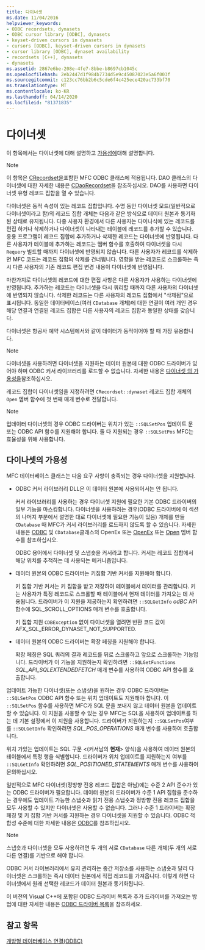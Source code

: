 ```yaml
---
title: 다이너셋
ms.date: 11/04/2016
helpviewer_keywords:
- ODBC recordsets, dynasets
- ODBC cursor library [ODBC], dynasets
- keyset-driven cursors in dynasets
- cursors [ODBC], keyset-driven cursors in dynasets
- cursor library [ODBC], dynaset availability
- recordsets [C++], dynasets
- dynasets
ms.assetid: 2867e6be-208e-4fe7-8bbe-b8697cb1045c
ms.openlocfilehash: 2eb2447d1f984b7734d5e9c45087023e5a6f003f
ms.sourcegitcommit: c123cc76bb2b6c5cde6f4c425ece420ac733bf70
ms.translationtype: MT
ms.contentlocale: ko-KR
ms.lasthandoff: 04/14/2020
ms.locfileid: "81371835"
---
```

# <a name="dynaset"></a>다이너셋

이 항목에서는 다이너셋에 대해 설명하고 [가용성에](#_core_availability_of_dynasets)대해 설명합니다.

> [!NOTE]
> 이 항목은 [CRecordset을](../../mfc/reference/crecordset-class.md)포함한 MFC ODBC 클래스에 적용됩니다. DAO 클래스의 다이너셋에 대한 자세한 내용은 [CDaoRecordset](../../mfc/reference/cdaorecordset-class.md)을 참조하십시오. DAO를 사용하면 다이너셋 유형 레코드 집합을 열 수 있습니다.

다이너셋은 동적 속성이 있는 레코드 집합입니다. 수명 동안 다이너셋 모드(일반적으로 다이너셋이라고 함)의 레코드 집합 개체는 다음과 같은 방식으로 데이터 원본과 동기화된 상태로 유지됩니다. 다중 사용자 환경에서 다른 사용자는 다이나식에 있는 레코드를 편집 하거나 삭제하거나 다이너셋이 나타내는 테이블에 레코드를 추가할 수 있습니다. 응용 프로그램이 레코드 집합에 추가하거나 삭제한 레코드는 다이너셋에 반영됩니다. 다른 사용자가 테이블에 추가하는 레코드는 멤버 함수를 호출하여 다이너셋을 다시 `Requery` 빌드할 때까지 다이너셋에 반영되지 않습니다. 다른 사용자가 레코드를 삭제하면 MFC 코드는 레코드 집합의 삭제를 건너뜁니다. 영향을 받는 레코드로 스크롤하는 즉시 다른 사용자의 기존 레코드 편집 변경 내용이 다이너셋에 반영됩니다.

마찬가지로 다이너셋의 레코드에 대한 편집 사항은 다른 사용자가 사용하는 다이너셋에 반영됩니다. 추가하는 레코드는 다이너셋을 다시 쿼리할 때까지 다른 사용자의 다이너셋에 반영되지 않습니다. 삭제한 레코드는 다른 사용자의 레코드 집합에서 "삭제됨"으로 표시됩니다. 동일한 데이터베이스(여러 `CDatabase` 개체)에 대한 연결이 여러 개인 경우 해당 연결과 연결된 레코드 집합은 다른 사용자의 레코드 집합과 동일한 상태를 갖습니다.

다이너셋은 항공사 예약 시스템에서와 같이 데이터가 동적이어야 할 때 가장 유용합니다.

> [!NOTE]
> 다이너셋을 사용하려면 다이너셋을 지원하는 데이터 원본에 대한 ODBC 드라이버가 있어야 하며 ODBC 커서 라이브러리를 로드할 수 없습니다. 자세한 내용은 [다이너셋 의 가용성을](#_core_availability_of_dynasets)참조하십시오.

레코드 집합이 다이너셋임을 지정하려면 `CRecordset::dynaset` 레코드 집합 개체의 `Open` 멤버 함수에 첫 번째 매개 변수로 전달합니다.

> [!NOTE]
> 업데이터 다이너셋의 경우 ODBC 드라이버는 위치가 있는 `::SQLSetPos` 업데이트 문 또는 ODBC API 함수를 지원해야 합니다. 둘 다 지원되는 경우 `::SQLSetPos` MFC는 효율성을 위해 사용합니다.

## <a name="availability-of-dynasets"></a><a name="_core_availability_of_dynasets"></a>다이나셋의 가용성

MFC 데이터베이스 클래스는 다음 요구 사항이 충족되는 경우 다이너셋을 지원합니다.

- ODBC 커서 라이브러리 DLL은 이 데이터 원본에 사용되어서는 안 됩니다.

   커서 라이브러리를 사용하는 경우 다이너셋 지원에 필요한 기본 ODBC 드라이버의 일부 기능을 마스킹합니다. 다이너셋을 사용하려는 경우(ODBC 드라이버에 이 섹션의 나머지 부분에서 설명한 대로 다이너셋에 필요한 기능이 있음) 개체를 만들 `CDatabase` 때 MFC가 커서 라이브러리를 로드하지 않도록 할 수 있습니다. 자세한 내용은 [ODBC](../../data/odbc/odbc-basics.md) 및 `CDatabase`클래스의 OpenEx 또는 [OpenEx](../../mfc/reference/cdatabase-class.md#openex) 또는 [Open](../../mfc/reference/cdatabase-class.md#open) 멤버 함수를 참조하십시오.

   ODBC 용어에서 다이너셋 및 스냅숏을 커서라고 합니다. 커서는 레코드 집합에서 해당 위치를 추적하는 데 사용되는 메커니즘입니다.

- 데이터 원본의 ODBC 드라이버는 키집합 기반 커서를 지원해야 합니다.

   키 집합 기반 커서는 키 집합을 받고 저장하여 테이블에서 데이터를 관리합니다. 키는 사용자가 특정 레코드로 스크롤할 때 테이블에서 현재 데이터를 가져오는 데 사용됩니다. 드라이버가 이 지원을 제공하는지 확인하려면 `::SQLGetInfo` *odBC* API 함수에 SQL_SCROLL_OPTIONS 매개 변수를 호출합니다.

   키 집합 지원 `CDBException` 없이 다이너셋을 열려면 반환 코드 값이 AFX_SQL_ERROR_DYNASET_NOT_SUPPORTED.

- 데이터 원본의 ODBC 드라이버는 확장 페칭을 지원해야 합니다.

   확장 페칭은 SQL 쿼리의 결과 레코드를 뒤로 스크롤하고 앞으로 스크롤하는 기능입니다. 드라이버가 이 기능을 지원하는지 확인하려면 `::SQLGetFunctions` *SQL_API_SQLEXTENDEDFETCH* 매개 변수를 사용하여 ODBC API 함수를 호출합니다.

업데이트 가능한 다이너셋(또는 스냅샷)을 원하는 경우 ODBC 드라이버는 `::SQLSetPos` ODBC API 함수 또는 위치 업데이트도 지원해야 합니다. 이 `::SQLSetPos` 함수를 사용하면 MFC가 SQL 문을 보내지 않고 데이터 원본을 업데이트할 수 있습니다. 이 지원을 사용할 수 있는 경우 MFC는 SQL을 사용하여 업데이트를 하는 데 기본 설정에서 이 지원을 사용합니다. 드라이버가 지원하는지 `::SQLSetPos`여부를 `::SQLGetInfo` 확인하려면 *SQL_POS_OPERATIONS* 매개 변수를 사용하여 호출합니다.

위치 가있는 업데이트는 SQL 구문 \<(커서남의 **현재**> 양식)을 사용하여 데이터 원본의 테이블에서 특정 행을 식별합니다. 드라이버가 위치 업데이트를 지원하는지 여부를 `::SQLGetInfo` 확인하려면 *SQL_POSITIONED_STATEMENTS* 매개 변수를 사용하여 문의하십시오.

일반적으로 MFC 다이너셋(정방향 전용 레코드 집합은 아님)에는 수준 2 API 준수가 있는 ODBC 드라이버가 필요합니다. 데이터 원본의 드라이버가 수준 1 API 집합을 준수하는 경우에도 업데이트 가능한 스냅숏과 읽기 전용 스냅숏과 정방향 전용 레코드 집합을 모두 사용할 수 있지만 다이너셋은 사용할 수 없습니다. 그러나 수준 1 드라이버는 확장 페칭 및 키 집합 기반 커서를 지원하는 경우 다이너셋을 지원할 수 있습니다. ODBC 적합성 수준에 대한 자세한 내용은 [ODBC](../../data/odbc/odbc-basics.md)를 참조하십시오.

> [!NOTE]
> 스냅숏과 다이너셋을 모두 사용하려면 두 개의 서로 `CDatabase` 다른 개체(두 개의 서로 다른 연결)를 기반으로 해야 합니다.

ODBC 커서 라이브러리에서 유지 관리하는 중간 저장소를 사용하는 스냅숏과 달리 다이너셋은 스크롤하는 즉시 데이터 원본에서 직접 레코드를 가져옵니다. 이렇게 하면 다이너셋에서 원래 선택한 레코드가 데이터 원본과 동기화됩니다.

이 버전의 Visual C++에 포함된 ODBC 드라이버 목록과 추가 드라이버를 가져오는 방법에 대한 자세한 내용은 [ODBC 드라이버 목록](../../data/odbc/odbc-driver-list.md)을 참조하세요.

## <a name="see-also"></a>참고 항목

[개방형 데이터베이스 연결(ODBC)](../../data/odbc/open-database-connectivity-odbc.md)
